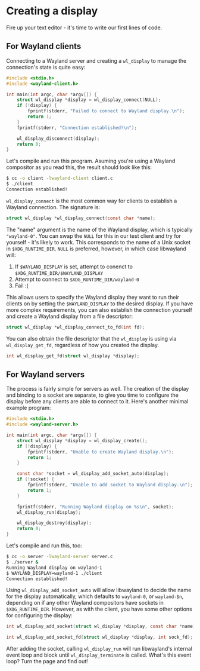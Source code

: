# Creating a display

Fire up your text editor - it's time to write our first lines of code.

## For Wayland clients

Connecting to a Wayland server and creating a `wl_display` to manage the
connection's state is quite easy:

```c
#include <stdio.h>
#include <wayland-client.h>

int main(int argc, char *argv[]) {
    struct wl_display *display = wl_display_connect(NULL);
    if (!display) {
        fprintf(stderr, "Failed to connect to Wayland display.\n");
        return 1;
    }
    fprintf(stderr, "Connection established!\n");

    wl_display_disconnect(display);
    return 0;
}
```

Let's compile and run this program. Asuming you're using a Wayland compositor as
you read this, the result should look like this:

```sh
$ cc -o client -lwayland-client client.c
$ ./client
Connection established!
```

`wl_display_connect` is the most common way for clients to establish a Wayland
connection. The signature is:

```c
struct wl_display *wl_display_connect(const char *name);
```

The "name" argument is the name of the Wayland display, which is typically
`"wayland-0"`. You can swap the `NULL` for this in our test client and try for
yourself - it's likely to work. This corresponds to the name of a Unix socket in
`$XDG_RUNTIME_DIR`. `NULL` is preferred, however, in which case libwayland will:

1. If `$WAYLAND_DISPLAY` is set, attempt to conenct to
   `$XDG_RUNTIME_DIR/$WAYLAND_DISPLAY`
2. Attempt to connect to `$XDG_RUNTIME_DIR/wayland-0`
3. Fail :(

This allows users to specify the Wayland display they want to run their clients
on by setting the `$WAYLAND_DISPLAY` to the desired display. If you have more
complex requirements, you can also establish the connection yourself and create
a Wayland display from a file descriptor:

```c
struct wl_display *wl_display_connect_to_fd(int fd);
```

You can also obtain the file descriptor that the `wl_display` is using via
`wl_display_get_fd`, regardless of how you created the display.

```c
int wl_display_get_fd(struct wl_display *display);
```

## For Wayland servers

The process is fairly simple for servers as well. The creation of the display
and binding to a socket are separate, to give you time to configure the display
before any clients are able to connect to it. Here's another minimal example
program:

```c
#include <stdio.h>
#include <wayland-server.h>

int main(int argc, char *argv[]) {
    struct wl_display *display = wl_display_create();
    if (!display) {
        fprintf(stderr, "Unable to create Wayland display.\n");
        return 1;
    }

    const char *socket = wl_display_add_socket_auto(display);
    if (!socket) {
        fprintf(stderr, "Unable to add socket to Wayland display.\n");
        return 1;
    }

    fprintf(stderr, "Running Wayland display on %s\n", socket);
    wl_display_run(display);

    wl_display_destroy(display);
    return 0;
}
```

Let's compile and run this, too:

```sh
$ cc -o server -lwayland-server server.c
$ ./server &
Running Wayland display on wayland-1
$ WAYLAND_DISPLAY=wayland-1 ./client
Connection established!
```

Using `wl_display_add_socket_auto` will allow libwayland to decide the name for
the display automatically, which defaults to `wayland-0`, or `wayland-$n`,
depending on if any other Wayland compositors have sockets in
`$XDG_RUNTIME_DIR`. However, as with the client, you have some other options for
configuring the display:

```c
int wl_display_add_socket(struct wl_display *display, const char *name);

int wl_display_add_socket_fd(struct wl_display *display, int sock_fd);
```

After adding the socket, calling `wl_display_run` will run libwayland's internal
event loop and block until `wl_display_terminate` is called. What's this event
loop? Turn the page and find out!
